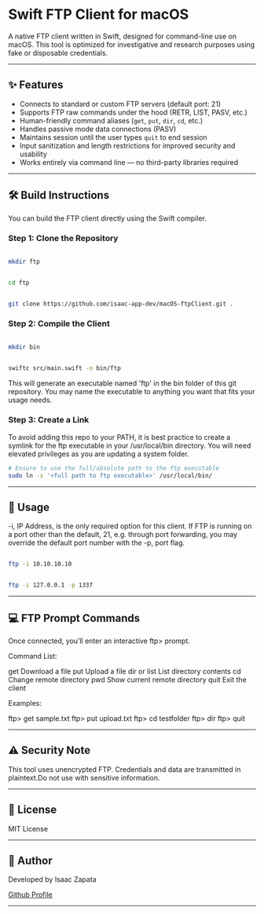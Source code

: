 # Swift FTP Client for macOS

A native FTP client written in Swift, designed for command-line use on macOS. This tool is optimized for investigative and research purposes using fake or disposable credentials.

---

## ✨ Features

- Connects to standard or custom FTP servers (default port: 21)
- Supports FTP raw commands under the hood (RETR, LIST, PASV, etc.)
- Human-friendly command aliases (`get`, `put`, `dir`, `cd`, etc.)
- Handles passive mode data connections (PASV)
- Maintains session until the user types `quit` to end session
- Input sanitization and length restrictions for improved security and usability
- Works entirely via command line — no third-party libraries required

---

## 🛠️ Build Instructions

You can build the FTP client directly using the Swift compiler.

### Step 1: Clone the Repository

```zsh

mkdir ftp

```

```zsh

cd ftp

```

```zsh

git clone https://github.com/isaac-app-dev/macOS-ftpClient.git .

```

### Step 2: Compile the Client

```zsh

mkdir bin

```

```zsh

swiftc src/main.swift -o bin/ftp

```

This will generate an executable named 'ftp' in the bin folder of this git repository. You may name the executable to anything you want that fits your usage needs.

### Step 3: Create a Link

To avoid adding this repo to your PATH, it is best practice to create a symlink for the ftp executable in your /usr/local/bin directory. You will need elevated privileges as you are updating a system folder.

```zsh
# Ensure to use the full/absolute path to the ftp executable
sudo ln -s '<full path to ftp executable>' /usr/local/bin/

```

---

## 🚀 Usage

-i, IP Address, is the only required option for this client. If FTP is running on a port other than the default, 21, e.g. through port forwarding, you may override the default port number with the -p, port flag.

```zsh

ftp -i 10.10.10.10

```

```zsh

ftp -i 127.0.0.1 -p 1337

```

---

## 💻 FTP Prompt Commands

Once connected, you’ll enter an interactive ftp> prompt.

Command List:

get <filename>	    Download a file
put <filename>	    Upload a file
dir or list	        List directory contents
cd <directory>      Change remote directory
pwd                 Show current remote directory
quit	            Exit the client

Examples:

ftp> get sample.txt
ftp> put upload.txt
ftp> cd testfolder
ftp> dir
ftp> quit


---

## ⚠️ Security Note

This tool uses unencrypted FTP. Credentials and data are transmitted in plaintext.Do not use with sensitive information.

---

## 📄 License

MIT License

---

## 👤 Author

Developed by Isaac Zapata

[Github Profile](https://github.com/isaac-app-dev)

---